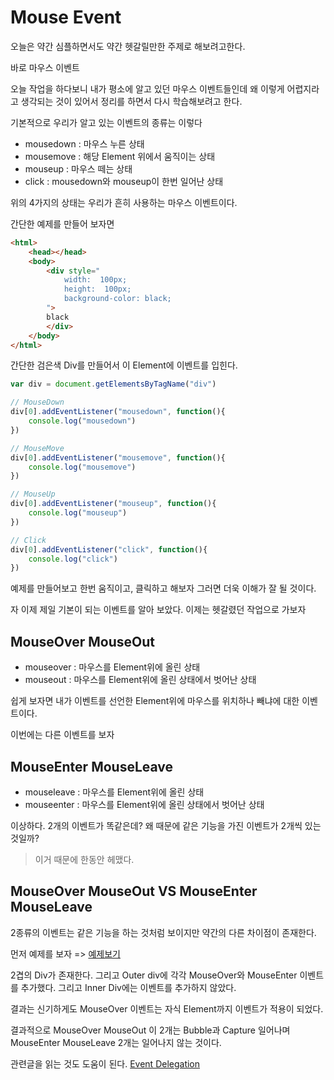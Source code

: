 # Mouse Event

오늘은 약간 심플하면서도 약간 헷갈릴만한 주제로 해보려고한다.

바로 마우스 이벤트

오늘 작업을 하다보니 내가 평소에 알고 있던 마우스 이벤트들인데 왜 이렇게 어렵지라고 생각되는 것이 있어서 정리를 하면서 다시 학습해보려고 한다.

기본적으로 우리가 알고 있는 이벤트의 종류는 이렇다

- mousedown : 마우스 누른 상태
- mousemove : 해당 Element 위에서 움직이는 상태
- mouseup : 마우스 떼는 상태
- click : mousedown와 mouseup이 한번 일어난 상태

위의 4가지의 상태는 우리가 흔히 사용하는 마우스 이벤트이다.

간단한 예제를 만들어 보자면

```html
<html>
    <head></head>
    <body>
        <div style="
            width:  100px;
            height:  100px;
            background-color: black;
        ">
        black
        </div>
    </body>
</html>
```

간단한 검은색 Div를 만들어서 이 Element에 이벤트를 입힌다.

```js
var div = document.getElementsByTagName("div")

// MouseDown
div[0].addEventListener("mousedown", function(){
    console.log("mousedown")
})

// MouseMove
div[0].addEventListener("mousemove", function(){
    console.log("mousemove")
})

// MouseUp
div[0].addEventListener("mouseup", function(){
    console.log("mouseup")
})

// Click
div[0].addEventListener("click", function(){
    console.log("click")
})
```

예제를 만들어보고 한번 움직이고, 클릭하고 해보자 그러면 더욱 이해가 잘 될 것이다.

자 이제 제일 기본이 되는 이벤트를 알아 보았다. 이제는 헷갈렸던 작업으로 가보자

## MouseOver MouseOut

- mouseover : 마우스를 Element위에 올린 상태
- mouseout : 마우스를 Element위에 올린 상태에서 벗어난 상태

쉽게 보자면 내가 이벤트를 선언한 Element위에 마우스를 위치하나 빼냐에 대한 이벤트이다.

이번에는 다른 이벤트를 보자

## MouseEnter MouseLeave

- mouseleave : 마우스를 Element위에 올린 상태
- mouseenter : 마우스를 Element위에 올린 상태에서 벗어난 상태

이상하다. 2개의 이벤트가 똑같은데? 왜 때문에 같은 기능을 가진 이벤트가 2개씩 있는 것일까?

> 이거 때문에 한동안 헤맸다.

## MouseOver MouseOut VS MouseEnter MouseLeave

2종류의 이벤트는 같은 기능을 하는 것처럼 보이지만 약간의 다른 차이점이 존재한다.

먼저 예제를 보자 => [예제보기](https://codepen.io/seonhyungjo/pen/wRwWXO)

2겹의 Div가 존재한다. 그리고 Outer div에 각각 MouseOver와 MouseEnter 이벤트를 추가했다. 그리고 Inner Div에는 이벤트를 추가하지 않았다.

결과는 신기하게도 MouseOver 이벤트는 자식 Element까지 이벤트가 적용이 되었다.

결과적으로 MouseOver MouseOut 이 2개는 Bubble과 Capture 일어나며 MouseEnter MouseLeave 2개는 일어나지 않는 것이다.

관련글을 읽는 것도 도움이 된다. [Event Delegation](https://github.com/SeonHyungJo/FrontEnd-Dev/blob/master/Javascript/Event%20Delegation.md)

